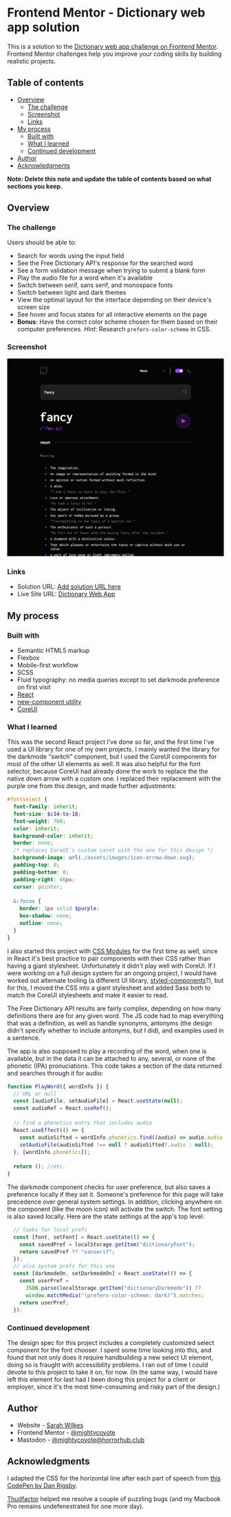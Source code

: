 # Frontend Mentor - Dictionary web app solution

This is a solution to the [Dictionary web app challenge on Frontend Mentor](https://www.frontendmentor.io/challenges/dictionary-web-app-h5wwnyuKFL). Frontend Mentor challenges help you improve your coding skills by building realistic projects. 

## Table of contents

- [Overview](#overview)
  - [The challenge](#the-challenge)
  - [Screenshot](#screenshot)
  - [Links](#links)
- [My process](#my-process)
  - [Built with](#built-with)
  - [What I learned](#what-i-learned)
  - [Continued development](#continued-development)
- [Author](#author)
- [Acknowledgments](#acknowledgments)

**Note: Delete this note and update the table of contents based on what sections you keep.**

## Overview

### The challenge

Users should be able to:

- Search for words using the input field
- See the Free Dictionary API's response for the searched word
- See a form validation message when trying to submit a blank form
- Play the audio file for a word when it's available
- Switch between serif, sans serif, and monospace fonts
- Switch between light and dark themes
- View the optimal layout for the interface depending on their device's screen size
- See hover and focus states for all interactive elements on the page
- **Bonus**: Have the correct color scheme chosen for them based on their computer preferences. _Hint_: Research `prefers-color-scheme` in CSS.

### Screenshot

![](./screenshot.png)

### Links

- Solution URL: [Add solution URL here](https://your-solution-url.com)
- Live Site URL: [Dictionary Web App](https://mightycoyote.github.io/dictionary-web-app)

## My process

### Built with

- Semantic HTML5 markup
- Flexbox
- Mobile-first workflow
- SCSS
- Fluid typography: no media queries except to set darkmode preference on first visit
- [React](https://reactjs.org/)
- [new-component utility](https://github.com/joshwcomeau/new-component)
- [CoreUI](https://coreui.io/)

### What I learned

This was the second React project I've done so far, and the first time I've used a UI library for one of my own projects. I mainly wanted the library for the darkmode "switch" component, but I used the CoreUI components for most of the other UI elements as well. It was also helpful for the font selector, because CoreUI had already done the work to replace the the native down arrow with a custom one. I replaced their replacement with the purple one from this design, and made further adjustments:

```scss
#fontselect {
  font-family: inherit;
  font-size: $c14-to-18;
  font-weight: 700;
  color: inherit;
  background-color: inherit;
  border: none;
  /* replaces CoreUI's custom caret with the one for this design */
  background-image: url(./assets/images/icon-arrow-down.svg);
  padding-top: 0;
  padding-bottom: 0;
  padding-right: 46px;
  cursor: pointer;

  &:focus {
    border: 1px solid $purple;
    box-shadow: none;
    outline: none;
  }
}
```

I also started this project with [CSS Modules](https://create-react-app.dev/docs/adding-a-css-modules-stylesheet/) for the first time as well, since in React it's best practice to pair components with their CSS rather than having a giant stylesheet. Unfortunately it didn't play well with CoreUI. If I were working on a full design system for an ongoing project, I would have worked out alternate tooling (a different UI library, [styled-components](https://styled-components.com/)?), but for this, I moved the CSS into a giant stylesheet and added Sass both to match the CoreUI stylesheets and make it easier to read.

The Free Dictionary API results are fairly complex, depending on how many definitions there are for any given word. The JS code had to map everything that was a definition, as well as handle synonyms, antonyms (the design didn't specify whether to include antonyms, but I did), and examples used in a sentence. 

The app is also supposed to play a recording of the word, when one is available, but in the data it can be attached to any, several, or none of the phonetic (IPA) pronuciations. This code takes a section of the data returned and searches through it for audio:

```jsx
function PlayWord({ wordInfo }) {
  // URL or null
  const [audioFile, setAudioFile] = React.useState(null);
  const audioRef = React.useRef();

  // find a phonetics entry that includes audio
  React.useEffect(() => {
    const audioSifted = wordInfo.phonetics.find((audio) => audio.audio !== "");
    setAudioFile(audioSifted !== null ? audioSifted?.audio : null);
  }, [wordInfo.phonetics]);

  return (); //etc.
}
```

The darkmode component checks for user preference, but also saves a preference locally if they set it. Someone's preference for _this_ page will take precedence over general system settings. In addition, clicking anywhere on the component (like the moon icon) will activate the switch. The font setting is also saved locally. Here are the state settings at the app's top level:

```jsx
  // looks for local prefs
  const [font, setFont] = React.useState(() => {
    const savedPref = localStorage.getItem("dictionaryFont");
    return savedPref ?? "sanserif";
  });
  // also system prefs for this one
  const [darkmodeOn, setDarkmodeOn] = React.useState(() => {
    const userPref =
      JSON.parse(localStorage.getItem("dictionaryDarkmode")) ??
      window.matchMedia("(prefers-color-scheme: dark)").matches;
    return userPref;
  }):
```

### Continued development

The design spec for this project includes a completely customized select component for the font chooser. I spent some time looking into this, and found that not only does it require handbuilding a new select UI element, doing so is fraught with accessibility problems. I ran out of time I could devote to this project to take it on, for now. (In the same way, I would have left this element for last had I been doing this project for a client or employer, since it's the most time-consuming and risky part of the design.)

## Author

- Website - [Sarah Wilkes](https://mightycoyote.github.io/)
- Frontend Mentor - [@mightycoyote](https://www.frontendmentor.io/profile/mightycoyote)
- Mastodon - [@mightycoyote@horrorhub.club](https://horrorhub.club/@mightycoyote)

## Acknowledgments

I adapted the CSS for the horizontal line after each part of speech from [this CodePen by Dan Rigsby](https://codepen.io/danrigsby/pen/waOOvw).

[Thudfactor](https://social.horrorhub.club/@thudfactor) helped me resolve a couple of puzzling bugs (and my Macbook Pro remains undefenestrated for one more day).
